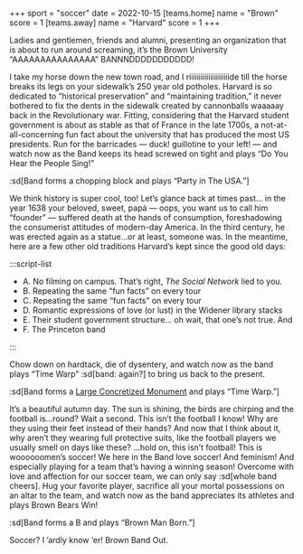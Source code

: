 +++
sport = "soccer"
date = 2022-10-15
[teams.home]
name = "Brown"
score = 1
[teams.away]
name = "Harvard"
score = 1
+++

Ladies and gentlemen, friends and alumni, presenting an organization that is about to run around screaming, it’s the Brown University “AAAAAAAAAAAAAAA” BANNNDDDDDDDDDDD!

I take my horse down the new town road, and I riiiiiiiiiiiiiiiiiiiiide till the horse breaks its legs on your sidewalk’s 250 year old potholes. Harvard is so dedicated to “historical preservation” and “maintaining tradition,” it never bothered to fix the dents in the sidewalk created by cannonballs waaaaay back in the Revolutionary war. Fitting, considering that the Harvard student government is about as stable as that of France in the late 1700s, a not-at-all-concerning fun fact about the university that has produced the most US presidents. Run for the barricades — duck! guillotine to your left! — and watch now as the Band keeps its head screwed on tight and plays “Do You Hear the People Sing!”

:sd[Band forms a chopping block and plays “Party in The USA.”]

We think history is super cool, too! Let’s glance back at times past… in the year 1638 your beloved, sweet, papá — oops, you want us to call him “founder” — suffered death at the hands of consumption, foreshadowing the consumerist attitudes of modern-day America. In the third century, he was erected again as a statue…or at least, someone was. In the meantime, here are a few other old traditions Harvard’s kept since the good old days:

:::script-list

- A. No filming on campus. That’s right, _The Social Network_ lied to you.
- B. Repeating the same “fun facts” on every tour
- C. Repeating the same “fun facts” on every tour
- D. Romantic expressions of love (or lust) in the Widener library stacks
- E. Their student government structure… oh wait, that one’s not true. And
- F. The Princeton band

:::

Chow down on hardtack, die of dysentery, and watch now as the band plays “Time Warp” :sd[band: again?] to bring us back to the present.

:sd[Band forms a [Large Concretized Monument](https://www.brown.edu/news/2021-05-19/public-art) and plays “Time Warp.”]

It’s a beautiful autumn day. The sun is shining, the birds are chirping and the football is…round? Wait a second. This isn’t the football I know! Why are they using their feet instead of their hands? And now that I think about it, why aren’t they wearing full protective suits, like the football players we usually smell on days like these? …hold on, this isn’t football! This is woooooomen’s soccer! We here in the Band love soccer! And feminism! And especially playing for a team that’s having a winning season! Overcome with love and affection for our soccer team, we can only say :sd[whole band cheers]. Hug your favorite player, sacrifice all your mortal possessions on an altar to the team, and watch now as the band appreciates its athletes and plays Brown Bears Win!

:sd[Band forms a B and plays “Brown Man Born.”]

Soccer? I ’ardly know ‘er! Brown Band Out.
